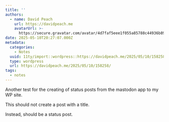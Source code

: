 ```yaml
---
title: ''
authors:
  - name: David Peach
    url: https://davidpeach.me
    avatarUrl: >-
      https://secure.gravatar.com/avatar/4d7faf5eee1f055a85788c44936b8995eaab6dfb004e7854ec747ccb272e91ee?s=96&d=mm&r=g
date: 2025-05-10T20:27:07.000Z
metadata:
  categories:
    - Notes
  uuid: 11ty/import::wordpress::https://davidpeach.me/2025/05/10/158258/
  type: wordpress
  url: https://davidpeach.me/2025/05/10/158258/
tags:
  - notes
---
```

Another test for the creating of status posts from the mastodon app to my WP site.

This should not create a post with a title.

Instead, should be a status post.